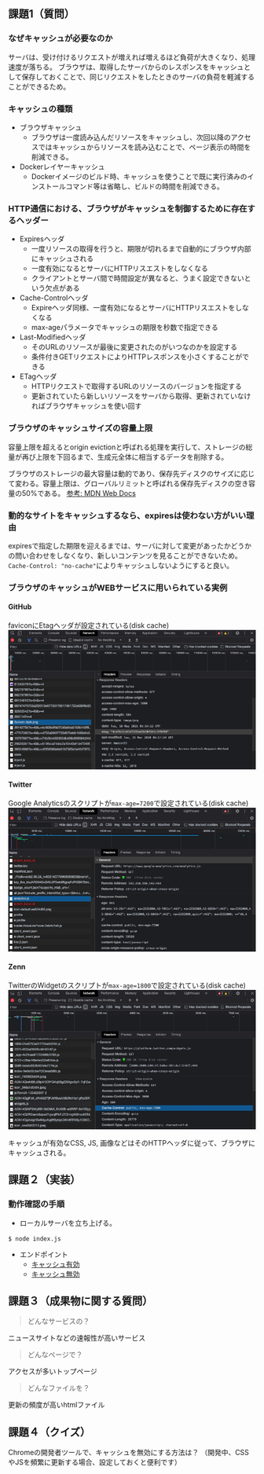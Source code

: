 ## 課題1（質問）
### なぜキャッシュが必要なのか
サーバは、受け付けるリクエストが増えれば増えるほど負荷が大きくなり、処理速度が落ちる。
ブラウザは、取得したサーバからのレスポンスをキャッシュとして保存しておくことで、同じリクエストをしたときのサーバの負荷を軽減することができるため。

### キャッシュの種類
- ブラウザキャッシュ
  - ブラウザは一度読み込んだリソースをキャッシュし、次回以降のアクセスではキャッシュからリソースを読み込むことで、ページ表示の時間を削減できる。
- Dockerレイヤーキャッシュ
  - Dockerイメージのビルド時、キャッシュを使うことで既に実行済みのインストールコマンド等は省略し、ビルドの時間を削減できる。

### HTTP通信における、ブラウザがキャッシュを制御するために存在するヘッダー
- Expiresヘッダ
  - 一度リソースの取得を行うと、期限が切れるまで自動的にブラウザ内部にキャッシュされる
  - 一度有効になるとサーバにHTTPリスエストをしなくなる
  - クライアントとサーバ間で時間設定が異なると、うまく設定できないという欠点がある
- Cache-Controlヘッダ
  - Expireヘッダ同様、一度有効になるとサーバにHTTPリスエストをしなくなる
  - max-ageパラメータでキャッシュの期限を秒数で指定できる
- Last-Modifiedヘッダ
  - そのURLのリソースが最後に変更されたのがいつなのかを設定する
  - 条件付きGETリクエストによりHTTPレスポンスを小さくすることができる
- ETagヘッダ
  - HTTPリクエストで取得するURLのリソースのバージョンを指定する
  - 更新されていたら新しいリソースをサーバから取得、更新されていなければブラウザキャッシュを使い回す

### ブラウザのキャッシュサイズの容量上限
容量上限を超えるとorigin evictionと呼ばれる処理を実行して、ストレージの総量が再び上限を下回るまで、生成元全体に相当するデータを削除する。

ブラウザのストレージの最大容量は動的であり、保存先ディスクのサイズに応じて変わる。容量上限は、グローバルリミットと呼ばれる保存先ディスクの空き容量の50%である。
[参考: MDN Web Docs](https://developer.mozilla.org/ja/docs/Web/API/IndexedDB_API/Browser_storage_limits_and_eviction_criteria)

### 動的なサイトをキャッシュするなら、expiresは使わない方がいい理由
expiresで指定した期限を迎えるまでは、サーバに対して変更があったかどうかの問い合わせをしなくなり、新しいコンテンツを見ることができないため。
`Cache-Control: "no-cache"`によりキャッシュしないようにすると良い。

### ブラウザのキャッシュがWEBサービスに用いられている実例
#### GitHub
faviconにEtagヘッダが設定されている(disk cache)
![GitHub](images/github_favicon.jpg)

#### Twitter
Google Analyticsのスクリプトが`max-age=7200`で設定されている(disk cache)
![Twitter](images/twitter_ga.jpg)

#### Zenn
TwitterのWidgetのスクリプトが`max-age=1800`で設定されている(disk cache)
![Zenn](images/zenn_tw_widget.jpg)

キャッシュが有効なCSS, JS, 画像などはそのHTTPヘッダに従って、ブラウザにキャッシュされる。

## 課題２（実装）
### 動作確認の手順
- ローカルサーバを立ち上げる。
```shell
$ node index.js
```

- エンドポイント
  - [キャッシュ有効](http://localhost:8080/image.jpg)
  - [キャッシュ無効](http://localhost:8081/image.jpg)

## 課題３（成果物に関する質問）
>どんなサービスの？

ニュースサイトなどの速報性が高いサービス

>どんなページで？

アクセスが多いトップページ

>どんなファイルを？

更新の頻度が高いhtmlファイル

## 課題４（クイズ）
Chromeの開発者ツールで、キャッシュを無効にする方法は？
（開発中、CSSやJSを頻繁に更新する場合、設定しておくと便利です）
